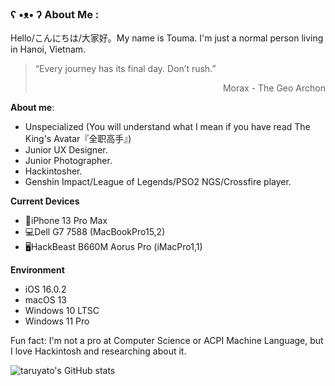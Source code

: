 ### ʕ •ᴥ• ʔ About Me :
Hello/こんにちは/大家好。My name is Touma. I'm just a normal person living in Hanoi, Vietnam.
> “Every journey has its final day. Don’t rush.”
> <p align="right">Morax - The Geo Archon</p>

**About me**:

- Unspecialized (You will understand what I mean if you have read The King's Avatar『全职高手』)
- Junior UX Designer.
- Junior Photographer.
- Hackintosher.
- Genshin Impact/League of Legends/PSO2 NGS/Crossfire player.

**Current Devices**

- 📱iPhone 13 Pro Max
- 💻Dell G7 7588 (MacBookPro15,2)
- 🖥️HackBeast B660M Aorus Pro (iMacPro1,1)

**Environment**

- iOS 16.0.2
- macOS 13
- Windows 10 LTSC
- Windows 11 Pro

Fun fact: I'm not a pro at Computer Science or ACPI Machine Language, but I love Hackintosh and researching about it.

![taruyato's GitHub stats](https://github-readme-stats.vercel.app/api?username=taruyato&theme=tokyonight&hide_border=true&include_all_commits=true&count_private=false)
